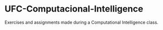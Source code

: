 # UFC-Computacional-Intelligence
Exercises and assignments made during a Computational Intelligence class.
